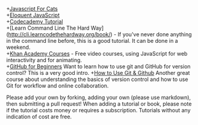 +[Javascript For Cats](http://jsforcats.com/)  
+[Eloquent JavaScript](http://eloquentjavascript.net/)  
+[Codecademy Tutorial](http://www.codecademy.com/en/tracks/javascript)  
+[Learn Command Line The Hard Way] (http://cli.learncodethehardway.org/book/) - If you've never done anything in the command line before, this is a good tutorial. It can be done in a weekend.  
+[Khan Academy Courses](https://www.khanacademy.org/computing/computer-programming) - Free video courses, using JavaScript for web interactivity and for animating.  
+[GitHub for Beginners](http://readwrite.com/2013/09/30/understanding-github-a-journey-for-beginners-part-1) Want to learn how to use git and GitHub for version control? This is a very good intro.
+[How to Use Git & Github](https://www.udacity.com/course/how-to-use-git-and-github--ud775) Another great course about understanding the basics of version control and how to use Git for workflow and online collaboration.


Please add your own by forking, adding your own (please use markdown), then submitting a pull request! When adding a tutorial or book, please note if the tutorial costs money or requires a subscription. Tutorials without any indication of cost are free.
